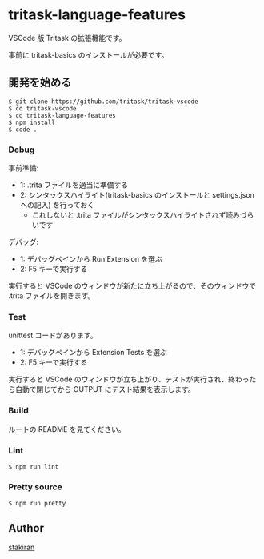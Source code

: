 # tritask-language-features
VSCode 版 Tritask の拡張機能です。

事前に tritask-basics のインストールが必要です。

## 開発を始める

```
$ git clone https://github.com/tritask/tritask-vscode
$ cd tritask-vscode
$ cd tritask-language-features
$ npm install
$ code .
```

### Debug
事前準備:

- 1: .trita ファイルを適当に準備する
- 2: シンタックスハイライト(tritask-basics のインストールと settings.json への記入) を行っておく
    - これしないと .trita ファイルがシンタックスハイライトされず読みづらいです

デバッグ:

- 1: デバッグペインから Run Extension を選ぶ
- 2: F5 キーで実行する

実行すると VSCode のウィンドウが新たに立ち上がるので、そのウィンドウで .trita ファイルを開きます。

### Test
unittest コードがあります。

- 1: デバッグペインから Extension Tests を選ぶ
- 2: F5 キーで実行する

実行すると VSCode のウィンドウが立ち上がり、テストが実行され、終わったら自動で閉じてから OUTPUT にテスト結果を表示します。

### Build
ルートの README を見てください。

### Lint

```
$ npm run lint
```

### Pretty source

```
$ npm run pretty 
```

## Author
[stakiran](https://github.com/stakiran)
